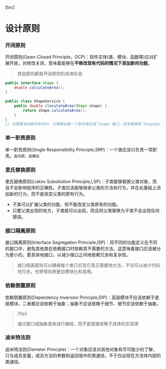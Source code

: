 [toc]

# 设计原则

### 开闭原则

开闭原则(Open-Closed Principle，OCP)：软件实体(类、模块、函数等)应对扩展开放，对修改关闭，意味着能够在**不修改现有代码的情况下添加新的功能**。

>   其他原则都是开闭原则的具体形态

~~~ java
public interface Shape {
    double calculateArea();
}

public class ShapeService {
    public double claculateArea(Shape shape) {
        return shape.calculateArea();
    }
}
// 当需要添加新的形状时，只需要创建一个新的类实现`Shape`接口，而无需修改`ShapeService`类
~~~

### 单一职责原则

单一职责原则(Single Responsibility Principle,SRP)：一个类应该只负责一项职责。`高内聚，低耦合`

### 里氏替换原则

里氏替换原则(Liskov Subsitiution Principle,LSP)：子类能够替换父类对象，而且不会影响程序的正确性。子类应该能够继承父类的方法和行为，并在此基础上添加新的行为，而不是改变父类的原有行为。

*   子类可以扩展父类的功能，但不能改变父类原有的功能。
*   只要父类出现的地方，子类就可以出现，而且将父类替换为子类不会出现任何错误。

### 接口隔离原则

接口隔离原则(Interface Segregation Principle,ISP)：将不同的功能定义在不同的接口中，避免其他类在依赖接口时依赖其不需要的方法。这意味着接口应该被分为更小的，更具体地接口，以减少接口之间地依赖冗余和复杂性。

>   接口隔离原则可以确保每个类只实现它真正需要地方法，不仅可以减少代码地冗余，也使得系统更加模块化和易用。

### 依赖倒置原则

依赖倒置原则(Dependency Inversion Principle,DIP)：高层模块不应该依赖于底层模块，二者都应该依赖于抽象；抽象不应该依赖于细节，细节应该依赖于抽象。

>   [!tip]
>
>   通过接口或抽象类来进行编程，而不是直接依赖于具体的实现类

### 迪米特法则

迪米特法则(Demeter Principle)：一个对象应该对其他对象有尽可能少的了解，只与成员变量，成员方法的参数和返回值中的类通信，不于仅出现在方法体内部的类通信。

